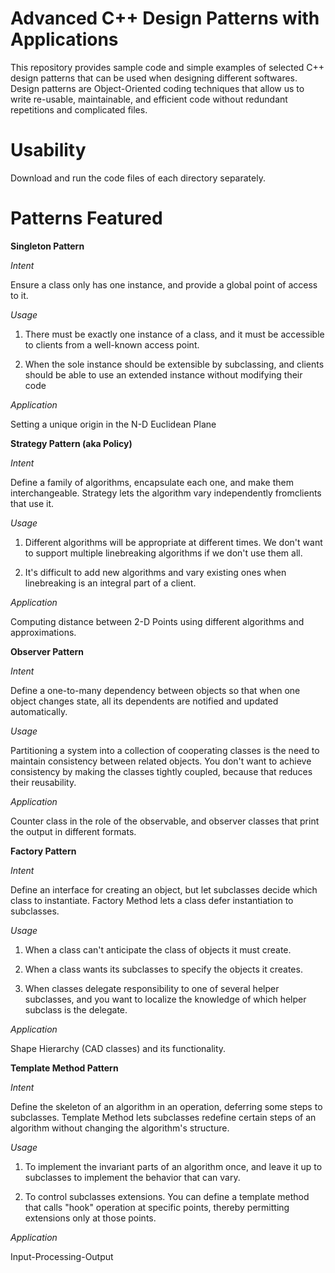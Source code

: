 # Advanced C++ Design Patterns with Applications

This repository provides sample code and simple examples of selected C++ design patterns that can be used when designing different softwares. Design patterns are Object-Oriented coding techniques that allow us to write re-usable, maintainable, and efficient code without redundant repetitions and complicated files. 

# Usability

Download and run the code files of each directory separately.

# Patterns Featured

**Singleton Pattern**

*Intent*

Ensure a class only has one instance, and provide a global point of access to it.

*Usage*

1) There must be exactly one instance of a class, and it must be accessible to clients from a well-known access point.

2) When the sole instance should be extensible by subclassing, and clients should be able to use an extended instance without modifying their code

*Application*

Setting a unique origin in the N-D Euclidean Plane <br/>

**Strategy Pattern (aka Policy)** 

*Intent*

Define a family of algorithms, encapsulate each one, and make them interchangeable. Strategy lets the algorithm vary independently fromclients that use it.

*Usage*

 1) Different algorithms will be appropriate at different times. We don't want to support multiple linebreaking algorithms if we don't use them all. 
 
 2) It's difficult to add new algorithms and vary existing ones when linebreaking is an integral part of a client. 

*Application*

Computing distance between 2-D Points using different algorithms and approximations.<br/>

**Observer Pattern**

*Intent*

Define a one-to-many dependency between objects so that when one object changes state, all its dependents are notified and updated automatically. 

*Usage*

Partitioning a system into a collection of cooperating classes is the need to maintain consistency between related objects. You don't want to achieve consistency by making the classes tightly coupled, because that reduces their reusability.
 
 
*Application*

Counter class in the role of the observable, and observer classes that print the output in different formats. <br/>

**Factory Pattern**
 
*Intent*

Define an interface for creating an object, but let subclasses decide which class to instantiate. Factory Method lets a class defer instantiation to subclasses. 

*Usage*

1) When a class can't anticipate the class of objects it must create. 

2) When a class wants its subclasses to specify the objects it creates. 

3) When classes delegate responsibility to one of several helper subclasses, and you want to localize the knowledge of which helper subclass is the delegate. 

*Application*

Shape Hierarchy (CAD classes) and its functionality. <br/>

**Template Method Pattern**

*Intent*

Define the skeleton of an algorithm in an operation, deferring some steps to subclasses. Template Method lets subclasses redefine certain steps of an algorithm without changing the algorithm's structure.

*Usage*

1) To implement the invariant parts of an algorithm once, and leave it up to subclasses to implement the behavior that can vary.

2) To control subclasses extensions. You can define a template method that calls "hook" operation at specific points, thereby permitting extensions only at those points. 

*Application*

Input-Processing-Output


